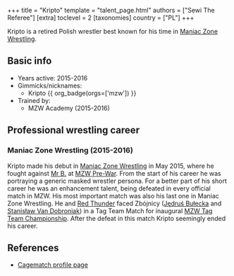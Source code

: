 +++
title = "Kripto"
template = "talent_page.html"
authors = ["Sewi The Referee"]
[extra]
toclevel = 2
[taxonomies]
country = ["PL"]
+++

Kripto is a retired Polish wrestler best known for his time in [Maniac Zone Wrestling](@/o/mzw.md).

## Basic info

* Years active: 2015-2016
* Gimmicks/nicknames:
  - Kripto {{ org_badge(orgs=['mzw']) }}
* Trained by:
  - MZW Academy (2015-2016)

## Professional wrestling career

### Maniac Zone Wrestling (2015-2016)

Kripto made his debut in [Maniac Zone Wrestling](@/o/mzw.md) in May 2015, where he fought against [Mr B.](@/w/mr-b.md) at [MZW Pre-War](@/e/mzw/2015-05-24-mzw-pre-war.md). From the start of his career he was portraying a generic masked wrestler persona. For a better part of his short career he was an enhancement talent, being defeated in every official match in MZW. His most important match was also his last one in Maniac Zone Wrestling. He and [Red Thunder](@/w/red-thunder.md) faced Zbójnicy ([Jędruś Bułecka](@/w/jedrus-bulecka.md) and [Stanisław Van Dobroniak](@/w/stanislaw-van-dobroniak.md)) in a Tag Team Match for inaugural [MZW Tag Team Championship](@/c/mzw-tag-team-championship.md). After the defeat in this match Kripto seemingly ended his career. 

## References

* [Cagematch profile page](https://www.cagematch.net/?id=2&nr=24868)
